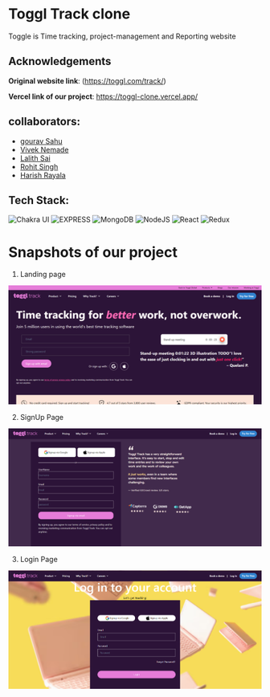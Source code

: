 # Toggl Track clone
 Toggle is Time tracking, project-management and Reporting website

## Acknowledgements

**Original website link**: (https://toggl.com/track/)

**Vercel link of our project**:  https://toggl-clone.vercel.app/


## collaborators:
- [gourav Sahu](https://github.com/gourav017)
- [Vivek Nemade](https://github.com/VivekN11)
- [Lalith Sai](https://github.com/G-LalithSai)
- [Rohit Singh](https://github.com/Rohit24-code)
- [Harish Rayala](https://github.com/HarishRayala)


## Tech Stack:

![Chakra UI](https://img.shields.io/badge/Chakra%20UI-009688?style=for-the-badge&logo=chakraui&logoColor=white)
![EXPRESS](https://img.shields.io/badge/-Express-191919?style=for-the-badge&logo=express&logoColor=white)
![MongoDB](https://img.shields.io/badge/-MongoDB-449D48?style=for-the-badge&logo=mongodb&logoColor=white)
![NodeJS](https://img.shields.io/badge/-Node%20js-6EBF20?logo=node.js&logoColor=FFFFFF&style=for-the-badge)
![React](https://img.shields.io/badge/react-%2320232a.svg?style=for-the-badge&logo=react&logoColor=%2361DAFB)
![Redux](https://img.shields.io/badge/redux-673AB7?style=for-the-badge&logo=redux)

<h1>Snapshots of our project</h1>

1. Landing page

![image](assests/homepage.png) 

2. SignUp Page

![image](assests/Signup.png) 

3. Login Page

![image](assests/Login.png) 
